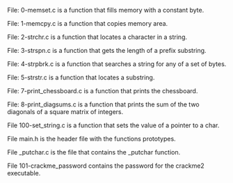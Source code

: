 File: 0-memset.c is a function that fills memory with a constant byte.

File: 1-memcpy.c is a function that copies memory area.

File: 2-strchr.c is a function that locates a character in a string.

File: 3-strspn.c is a function that gets the length of a prefix substring.

File: 4-strpbrk.c is a function that searches a string for any of a set of bytes.

File: 5-strstr.c is a function that locates a substring.

File: 7-print_chessboard.c is a function that prints the chessboard.

File: 8-print_diagsums.c is a function that prints the sum of the two diagonals of a square matrix of integers.

File 100-set_string.c is a function that sets the value of a pointer to a char.

File main.h is the header file with the functions prototypes.

File _putchar.c is the file that contains the _putchar function.

File 101-crackme_password contains the password for the crackme2 executable.

